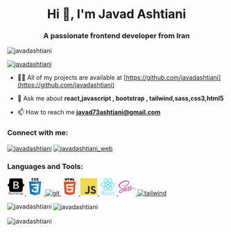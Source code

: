 <h1 align="center">Hi 👋, I'm Javad Ashtiani</h1>
<h3 align="center">A passionate frontend developer from Iran</h3>

<p align="left"> <img src="https://komarev.com/ghpvc/?username=javadashtiani&label=Profile%20views&color=0e75b6&style=flat" alt="javadashtiani" /> </p>

<p align="left"> <a href="https://github.com/ryo-ma/github-profile-trophy"><img src="https://github-profile-trophy.vercel.app/?username=javadashtiani" alt="javadashtiani" /></a> </p>

- 👨‍💻 All of my projects are available at [https://github.com/javadashtiani](https://github.com/javadashtiani)

- 💬 Ask me about **react,javascript , bootstrap , tailwind,sass,css3,html5**

- 📫 How to reach me **javad73ashtiani@gmail.com**

<h3 align="left">Connect with me:</h3>
<p align="left">
<a href="https://linkedin.com/in/javadashtiani" target="blank"><img align="center" src="https://raw.githubusercontent.com/rahuldkjain/github-profile-readme-generator/master/src/images/icons/Social/linked-in-alt.svg" alt="javadashtiani" height="30" width="40" /></a>
<a href="https://instagram.com/javadashtiani_web" target="blank"><img align="center" src="https://raw.githubusercontent.com/rahuldkjain/github-profile-readme-generator/master/src/images/icons/Social/instagram.svg" alt="javadashtiani_web" height="30" width="40" /></a>
</p>

<h3 align="left">Languages and Tools:</h3>
<p align="left"> <a href="https://getbootstrap.com" target="_blank" rel="noreferrer"> <img src="https://raw.githubusercontent.com/devicons/devicon/master/icons/bootstrap/bootstrap-plain-wordmark.svg" alt="bootstrap" width="40" height="40"/> </a> <a href="https://www.w3schools.com/css/" target="_blank" rel="noreferrer"> <img src="https://raw.githubusercontent.com/devicons/devicon/master/icons/css3/css3-original-wordmark.svg" alt="css3" width="40" height="40"/> </a> <a href="https://git-scm.com/" target="_blank" rel="noreferrer"> <img src="https://www.vectorlogo.zone/logos/git-scm/git-scm-icon.svg" alt="git" width="40" height="40"/> </a> <a href="https://www.w3.org/html/" target="_blank" rel="noreferrer"> <img src="https://raw.githubusercontent.com/devicons/devicon/master/icons/html5/html5-original-wordmark.svg" alt="html5" width="40" height="40"/> </a> <a href="https://developer.mozilla.org/en-US/docs/Web/JavaScript" target="_blank" rel="noreferrer"> <img src="https://raw.githubusercontent.com/devicons/devicon/master/icons/javascript/javascript-original.svg" alt="javascript" width="40" height="40"/> </a> <a href="https://reactjs.org/" target="_blank" rel="noreferrer"> <img src="https://raw.githubusercontent.com/devicons/devicon/master/icons/react/react-original-wordmark.svg" alt="react" width="40" height="40"/> </a> <a href="https://sass-lang.com" target="_blank" rel="noreferrer"> <img src="https://raw.githubusercontent.com/devicons/devicon/master/icons/sass/sass-original.svg" alt="sass" width="40" height="40"/> </a> <a href="https://tailwindcss.com/" target="_blank" rel="noreferrer"> <img src="https://www.vectorlogo.zone/logos/tailwindcss/tailwindcss-icon.svg" alt="tailwind" width="40" height="40"/> </a> </p>

<p><img align="left" src="https://github-readme-stats.vercel.app/api/top-langs?username=javadashtiani&show_icons=true&locale=en&layout=compact" alt="javadashtiani" /></p>

<p>&nbsp;<img align="center" src="https://github-readme-stats.vercel.app/api?username=javadashtiani&show_icons=true&locale=en" alt="javadashtiani" /></p>

<p><img align="center" src="https://github-readme-streak-stats.herokuapp.com/?user=javadashtiani&" alt="javadashtiani" /></p>
